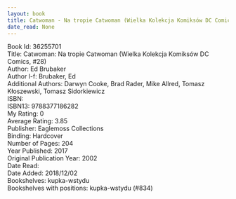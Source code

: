 ```yaml
---
layout: book
title: Catwoman - Na tropie Catwoman (Wielka Kolekcja Komiksów DC Comics,  no. 28)
date_read: None
---
```


Book Id: 36255701<br />
Title: Catwoman: Na tropie Catwoman (Wielka Kolekcja Komiksów DC Comics, #28)<br />
Author: Ed Brubaker<br />
Author l-f: Brubaker, Ed<br />
Additional Authors: Darwyn Cooke, Brad Rader, Mike Allred, Tomasz Kłoszewski, Tomasz Sidorkiewicz<br />
ISBN: <br />
ISBN13: 9788377186282<br />
My Rating: 0<br />
Average Rating: 3.85<br />
Publisher: Eaglemoss Collections<br />
Binding: Hardcover<br />
Number of Pages: 204<br />
Year Published: 2017<br />
Original Publication Year: 2002<br />
Date Read: <br />
Date Added: 2018/12/02<br />
Bookshelves: kupka-wstydu<br />
Bookshelves with positions: kupka-wstydu (#834)<br />

